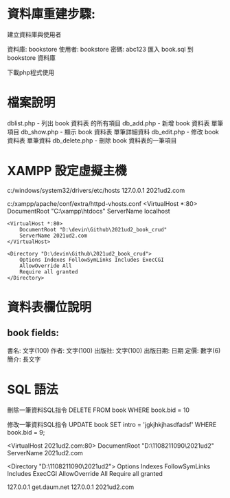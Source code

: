 # 資料庫重建步驟:
建立資料庫與使用者

資料庫: bookstore
使用者: bookstore
密碼: abc123
匯入 book.sql 到 bookstore 資料庫

下載php程式使用

# 檔案說明
dblist.php - 列出 book 資料表 的所有項目
db_add.php - 新增 book 資料表 單筆項目
db_show.php - 顯示 book 資料表 單筆詳細資料
db_edit.php - 修改 book 資料表 單筆資料
db_delete.php - 刪除 book 資料表的一筆項目
# XAMPP 設定虛擬主機
c:/windows/system32/drivers/etc/hosts
127.0.0.1 2021ud2.com

c:/xampp/apache/conf/extra/httpd-vhosts.conf
    <VirtualHost *:80>
        DocumentRoot "C:\xampp\htdocs"
        ServerName localhost
    </VirtualHost>
    
    <VirtualHost *:80>
        DocumentRoot "D:\devin\Github\2021ud2_book_crud"
        ServerName 2021ud2.com
    </VirtualHost>
    
    <Directory "D:\devin\Github\2021ud2_book_crud">
        Options Indexes FollowSymLinks Includes ExecCGI
        AllowOverride All
        Require all granted
    </Directory>
# 資料表欄位說明
## book fields:
書名: 文字(100)
作者: 文字(100)
出版社: 文字(100)
出版日期: 日期
定價: 數字(6)
簡介: 長文字
# SQL 語法
刪除一筆資料SQL指令
DELETE FROM book WHERE book.bid = 10

修改一筆資料SQL指令
UPDATE book SET intro = 'jgkjhkjhasdfadsf' WHERE book.bid = 9;



<VirtualHost 2021ud2.com:80>
    DocumentRoot "D:\1108211090\2021ud2"
    ServerName 2021ud2.com
</VirtualHost>

<Directory "D:\1108211090\2021ud2">
    Options Indexes FollowSymLinks Includes ExecCGI
    AllowOverride All
    Require all granted
</Directory>

127.0.0.1 get.daum.net
127.0.0.1 2021ud2.com